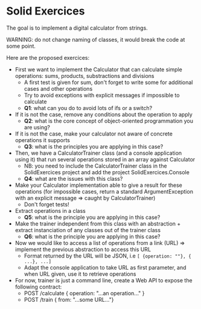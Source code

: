Solid Exercices
===============

The goal is to implement a digital calculator from strings.

WARNING: do not change naming of classes, it would break the code at some point.

Here are the proposed exercices:

* First we want to implement the Calculator that can calculate simple operations: sums, products, substractions and divisions
	* A first test is given for sum, don't forget to write some for additional cases and other operations
	* Try to avoid exceptions with explicit messages if impossible to calculate
	* **Q1**: what can you do to avoid lots of ifs or a switch?
* If it is not the case, remove any conditions about the operation to apply
	* **Q2**: what is the core concept of object-oriented programmation you are using?
* If it is not the case, make your calculator not aware of concrete operations it supports
	* **Q3**: what is the principles you are applying in this case?
* Then, we have a CalculatorTrainer class (and a console application using it) that run several operations stored in an array against Calculator
	* NB: you need to include the CalculatorTrainer class in the SolidExercices project and add the project SolidExercices.Console
	* **Q4**: what are the issues with this class?
* Make your Calculator implementation able to give a result for these operations (for impossible cases, return a standard ArgumentException with an explicit message => caught by CalculatorTrainer)
	* Don't forget tests!
* Extract operations in a class
	* **Q5**: what is the principle you are applying in this case?
* Make the trainer independent from this class with an abstraction + extract instanciation of any classes out of the trainer class
	* **Q6**: what is the principle you are applying in this case?
* Now we would like to access a list of operations from a link (URL) => implement the previous abstraction to access this URL
	* Format returned by the URL will be JSON, i.e `[ {operation: ""}, { ...}, ...]`
	* Adapt the console application to take URL as first parameter, and when URL given, use it to retrieve operations
* For now, trainer is just a command line, create a Web API to expose the following contract:
	* POST /calculate
		{ operation: "...an operation..." }
	* POST /train 
		{ from: "...some URL..."}
